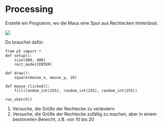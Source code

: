 # Processing

Erstelle ein Programm, wo die Maus eine Spur aus Rechtecken hinterlässt.

<img src='https://py5coding.org/_images/index_example.gif'>

Du brauchst dafür:


```
from p5 import *
def setup():
    size(400, 400)
    rect_mode(CENTER)

def draw():
    square(mouse_x, mouse_y, 10)

def mouse_clicked():
    fill(random_int(255), random_int(255), random_int(255))

run_sketch()
```

1. Versuche, die Größe der Rechtecke zu verändern
2. Versuche, die Größe der Rechtecke zufällig zu machen, aber in einem
   bestimmten Bereicht, z.B. von 10 bis 20
